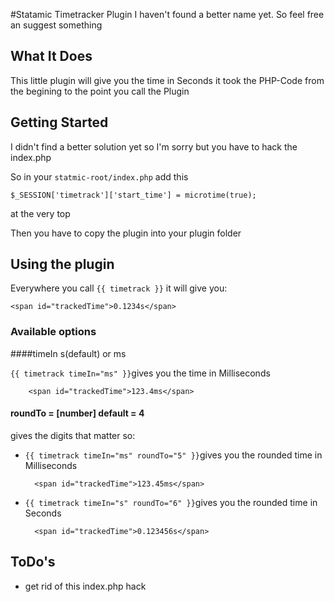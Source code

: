 #Statamic Timetracker Plugin
I haven't found a better name yet. So feel free an suggest something

## What It Does
This little plugin will give you the time in Seconds it took the PHP-Code from the begining to the point you call the Plugin

## Getting Started
I didn't find a better solution yet so I'm sorry but you have to hack the index.php
  
So in your `statmic-root/index.php` add this

	$_SESSION['timetrack']['start_time'] = microtime(true);
	
at the very top

Then you have to copy the plugin into your plugin folder

## Using the plugin
Everywhere you call `{{ timetrack }}` it will give you:

    <span id="trackedTime">0.1234s</span>
    
### Available options
####timeIn s(default) or ms

`{{ timetrack timeIn="ms" }}`gives you the time in Milliseconds

		<span id="trackedTime">123.4ms</span>

#### roundTo = [number]  default = 4
gives the digits that matter so:


- `{{ timetrack timeIn="ms" roundTo="5" }}`gives you the rounded time in Milliseconds

		<span id="trackedTime">123.45ms</span>
		

- `{{ timetrack timeIn="s" roundTo="6" }}`gives you the rounded time in Seconds

		<span id="trackedTime">0.123456s</span>


## ToDo's
- get rid of this index.php hack
